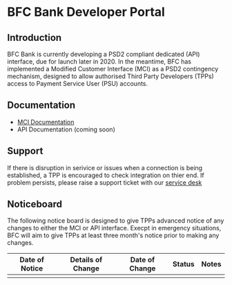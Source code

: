 # BFC Bank Developer Portal

## Introduction

BFC Bank is currently developing a PSD2 compliant dedicated (API) interface, due for launch later in 2020. In the meantime, BFC has implemented a Modified Customer Interface (MCI) as a PSD2 contingency mechanism, designed to allow authorised Third Party Developers (TPPs) access to Payment Service User (PSU) accounts.

## Documentation

- [MCI Documentation](./mci/index)
- API Documentation (coming soon)

## Support

If there is disruption in serivice or issues when a connection is being established, a TPP is encouraged to check integration on thier end. If problem persists, please raise a support ticket with our [service desk](https://www.bfcbank.co.uk/help-centre/)


## Noticeboard

The following notice board is designed to give TPPs advanced notice of any changes to either the MCI or API interface. Execpt in emergency situations, BFC will aim to give TPPs at least three month's notice prior to making any changes.

| Date of Notice | Details of Change | Date of Change | Status | Notes |
| -------------- | ------------------| -------------- |------- | ----- |
|||||
